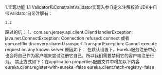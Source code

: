 
1.实现功能
    1.1 Validator和ConstraintValidator实现入参自定义注解校验
       JDK中自带Validator自带注解有：
       
            
    1.2


踩过的坑：
1、com.sun.jersey.api.client.ClientHandlerException: java.net.ConnectException: Connection refused: connect
或者com.netflix.discovery.shared.transport.TransportException: Cannot execute request on any known server
原因如下：
在默认设置下，Eureka服务注册中心也会将自己作为客户端来尝试注册它自己，所以我们需要禁用它的客户端注册行为。
禁止方式如下：在application.properties配置文件中增加以下内容
eureka.client.register-with-eureka=false
eureka.client.fetch-registry=false
